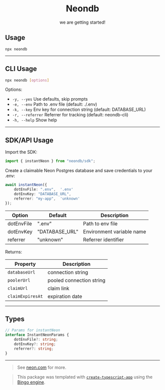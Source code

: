 <h1 align="center">Neondb</h1>

<p align="center">we are getting started!</p>

## Usage

```shell
npx neondb
```

---

## CLI Usage

```sh
npx neondb [options]
```

Options:

-   `-y, --yes` Use defaults, skip prompts
-   `-e, --env` Path to .env file (default: ./.env)
-   `-k, --key` Env key for connection string (default: DATABASE_URL)
-   `-r, --referrer` Referrer for tracking (default: neondb-cli)
-   `-h, --help` Show help

---

## SDK/API Usage

Import the SDK:

```ts
import { instantNeon } from "neondb/sdk";
```

Create a claimable Neon Postgres database and save credentials to your .env:

```ts
await instantNeon({
	dotEnvFile: ".env",  '.env'
	dotEnvKey: "DATABASE_URL",
	referrer: "my-app",  'unknown'
});
```

| Option     | Default        | Description               |
| ---------- | -------------- | ------------------------- |
| dotEnvFile | ".env"         | Path to env file          |
| dotEnvKey  | "DATABASE_URL" | Environment variable name |
| referrer   | "unknown"      | Referrer identifier       |

Returns:

| Property         | Description              |
| ---------------- | ------------------------ |
| `databaseUrl`    | connection string        |
| `poolerUrl`      | pooled connection string |
| `claimUrl`       | claim link               |
| `claimExpiresAt` | expiration date          |

---

## Types

```ts
// Params for instantNeon
interface InstantNeonParams {
	dotEnvFile?: string;
	dotEnvKey?: string;
	referrer?: string;
}
```

---

> See [neon.com](https://neon.com) for more.

> This package was templated with [`create-typescript-app`](https://github.com/JoshuaKGoldberg/create-typescript-app) using the [Bingo engine](https://create.bingo).
